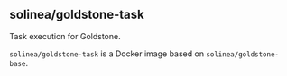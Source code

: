 solinea/goldstone-task
---

Task execution for Goldstone.

`solinea/goldstone-task` is a Docker image based on `solinea/goldstone-base`.


